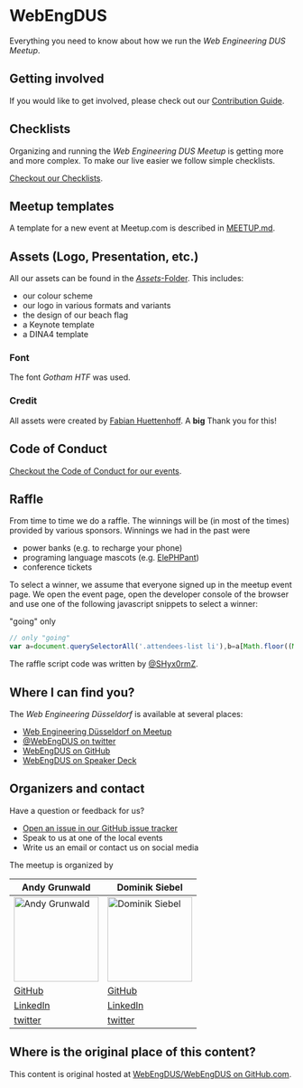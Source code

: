 # WebEngDUS

Everything you need to know about how we run the *Web Engineering DUS Meetup*.

## Getting involved

If you would like to get involved, please check out our [Contribution Guide](./CONTRIBUTING.md).

## Checklists

Organizing and running the *Web Engineering DUS Meetup* is getting more and more complex.
To make our live easier we follow simple checklists.

[Checkout our Checklists](./CHECKLISTS.md).

## Meetup templates

A template for a new event at Meetup.com is described in [MEETUP.md](./MEETUP.md).

## Assets (Logo, Presentation, etc.)

All our assets can be found in the [*Assets*-Folder](./Assets). This includes:

- our colour scheme
- our logo in various formats and variants
- the design of our beach flag
- a Keynote template
- a DINA4 template

### Font

The font _Gotham HTF_ was used.

### Credit

All assets were created by [Fabian Huettenhoff](https://twitter.com/zuqbu). A **big** Thank you for this!

## Code of Conduct

[Checkout the Code of Conduct for our events](./CODE_OF_CONDUCT.md).

## Raffle

From time to time we do a raffle.
The winnings will be (in most of the times) provided by various sponsors.
Winnings we had in the past were

* power banks (e.g. to recharge your phone)
* programing language mascots (e.g. [ElePHPant](https://secure.php.net/elephpant.php))
* conference tickets

To select a winner, we assume that everyone signed up in the meetup event page.
We open the event page, open the developer console of the browser and use one of the following javascript snippets to select a winner:

"going" only
```js
// only "going"
var a=document.querySelectorAll('.attendees-list li'),b=a[Math.floor((Math.random()*a.length)+1)-1];a.forEach(function(e){e.style='';});b.style='border: 7px dotted red;';b.scrollIntoView({behavior:'smooth'});
```

The raffle script code was written by [@SHyx0rmZ](https://github.com/SHyx0rmZ).

## Where I can find you?

The *Web Engineering Düsseldorf* is available at several places:

* [Web Engineering Düsseldorf on Meetup](https://www.meetup.com/Web-Engineering-Duesseldorf/)
* [@WebEngDUS on twitter](https://twitter.com/WebEngDUS)
* [WebEngDUS on GitHub](https://github.com/WebEngDUS)
* [WebEngDUS on Speaker Deck](https://speakerdeck.com/webengdus)

## Organizers and contact

Have a question or feedback for us?

* [Open an issue in our GitHub issue tracker](https://github.com/WebEngDUS/WebEngDUS/issues/new)
* Speak to us at one of the local events
* Write us an email or contact us on social media

The meetup is organized by

| Andy Grunwald                                                   | Dominik Siebel                                                    |
| --------------------------------------------------------------- | ----------------------------------------------------------------- |
| <img src="https://avatars.githubusercontent.com/u/320064?v=4" height="150" alt="Andy Grunwald" title="Andy Grunwald">  | <img src="https://avatars.githubusercontent.com/u/145283?v=4" height="150" alt="Dominik Siebel" title="Dominik Siebel"> |
| [GitHub](https://github.com/andygrunwald)                       | [GitHub](https://github.com/dsiebel)                              |
| [LinkedIn](https://www.linkedin.com/in/andy-grunwald-09aa265a/) | [LinkedIn](https://www.linkedin.com/in/dominik-siebel-1960a067/)  |
| [twitter](https://twitter.com/andygrunwald)                     | [twitter](https://twitter.com/milchjieper)                        |

## Where is the original place of this content?

This content is original hosted at [WebEngDUS/WebEngDUS on GitHub.com](https://github.com/WebEngDUS/WebEngDUS).
